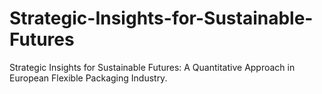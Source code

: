 # Strategic-Insights-for-Sustainable-Futures
Strategic Insights for Sustainable Futures: A Quantitative Approach in European Flexible Packaging Industry.
